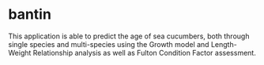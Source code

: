 # bantin
This application is able to predict the age of sea cucumbers, both through single species and multi-species using the Growth model and Length-Weight Relationship analysis as well as Fulton Condition Factor assessment.
